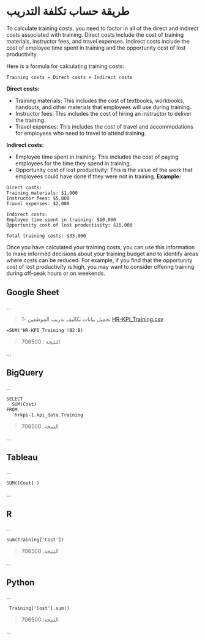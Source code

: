 #  طريقة حساب تكلفة التدريب

To calculate training costs, you need to factor in all of the direct and indirect costs associated with training. Direct costs include the cost of training materials, instructor fees, and travel expenses. Indirect costs include the cost of employee time spent in training and the opportunity cost of lost productivity.

Here is a formula for calculating training costs:
``````
Training costs = Direct costs + Indirect costs
``````
**Direct costs:**

* Training materials: This includes the cost of textbooks, workbooks, handouts, and other materials that employees will use during training.
* Instructor fees: This includes the cost of hiring an instructor to deliver the training.
* Travel expenses: This includes the cost of travel and accommodations for employees who need to travel to attend training.

**Indirect costs:**

* Employee time spent in training: This includes the cost of paying employees for the time they spend in training.
* Opportunity cost of lost productivity: This is the value of the work that employees could have done if they were not in training.
**Example:**


``````
Direct costs:
Training materials: $1,000
Instructor fees: $5,000
Travel expenses: $2,000

Indirect costs:
Employee time spent in training: $10,000
Opportunity cost of lost productivity: $15,000

Total training costs: $33,000
``````
Once you have calculated your training costs, you can use this information to make informed decisions about your training budget and to identify areas where costs can be reduced. For example, if you find that the opportunity cost of lost productivity is high, you may want to consider offering training during off-peak hours or on weekends.



## Google Sheet
...
> 1- تحميل بيانات تكاليف تدريب الموظفين  [HR-KPI_Training.csv](/data/HR-KPI_Training.csv)


``````
=SUM('HR-KPI_Training'!B2:B)
``````
>
> النتيجة : 706500
>
...
## BigQuery
...


``````
SELECT
  SUM(Cost)
FROM
  `hrkpi-1.kpi_data.Training`
``````
>
> النتيجة: 706500
>
...
## Tableau 
...

``````
SUM([Cost] )
``````
...
## R
...
``````
sum(Training['Cost'])
``````
>
> النتيجة: 706500
>

...
## Python
...

``````
 Training['Cost'].sum()
``````
>
> النتيجة: 706500
>
...
